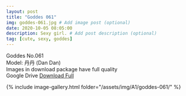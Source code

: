 ```yaml
---
layout: post
title: "Goddes 061"
img: goddes-061.jpg # Add image post (optional)
date: 2020-10-05 08:05:00
description: Sexy girl. # Add post description (optional)
tag: [cute, sexy, goddes]
---
```

Goddes No.061  
Model: 丹丹 (Dan Dan)                         
Images in download package have full quality                    
Google Drive [Download Full](http://gestyy.com/ee4yrH)

{% include image-gallery.html folder="/assets/img/A1/goddes-061/" %}
